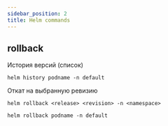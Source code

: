 ```yaml
---
sidebar_position: 2
title: Helm commands
---
```


## rollback

История версий (список)
```
helm history podname -n default
```

Откат на выбранную ревизию 

```
helm rollback <release> <revision> -n <namespace>
```

```
helm rollback podname -n default
```
